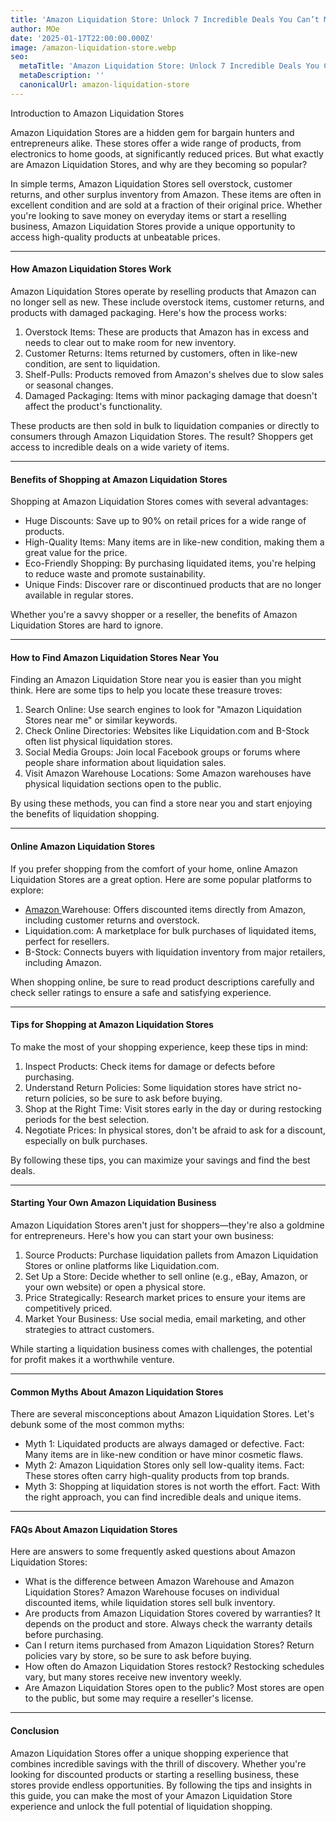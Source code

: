 ```yaml
---
title: 'Amazon Liquidation Store: Unlock 7 Incredible Deals You Can’t Miss Today!'
author: MOe
date: '2025-01-17T22:00:00.000Z'
image: /amazon-liquidation-store.webp
seo:
  metaTitle: 'Amazon Liquidation Store: Unlock 7 Incredible Deals You Can’t Miss Today!'
  metaDescription: ''
  canonicalUrl: amazon-liquidation-store
---
```



Introduction to Amazon Liquidation Stores

Amazon Liquidation Stores are a hidden gem for bargain hunters and entrepreneurs alike. These stores offer a wide range of products, from electronics to home goods, at significantly reduced prices. But what exactly are Amazon Liquidation Stores, and why are they becoming so popular?

In simple terms, Amazon Liquidation Stores sell overstock, customer returns, and other surplus inventory from Amazon. These items are often in excellent condition and are sold at a fraction of their original price. Whether you're looking to save money on everyday items or start a reselling business, Amazon Liquidation Stores provide a unique opportunity to access high-quality products at unbeatable prices.

***

#### How Amazon Liquidation Stores Work

Amazon Liquidation Stores operate by reselling products that Amazon can no longer sell as new. These include overstock items, customer returns, and products with damaged packaging. Here's how the process works:

1. Overstock Items: These are products that Amazon has in excess and needs to clear out to make room for new inventory.
2. Customer Returns: Items returned by customers, often in like-new condition, are sent to liquidation.
3. Shelf-Pulls: Products removed from Amazon's shelves due to slow sales or seasonal changes.
4. Damaged Packaging: Items with minor packaging damage that doesn't affect the product's functionality.

These products are then sold in bulk to liquidation companies or directly to consumers through Amazon Liquidation Stores. The result? Shoppers get access to incredible deals on a wide variety of items.

***

#### Benefits of Shopping at Amazon Liquidation Stores

Shopping at Amazon Liquidation Stores comes with several advantages:

* Huge Discounts: Save up to 90% on retail prices for a wide range of products.
* High-Quality Items: Many items are in like-new condition, making them a great value for the price.
* Eco-Friendly Shopping: By purchasing liquidated items, you're helping to reduce waste and promote sustainability.
* Unique Finds: Discover rare or discontinued products that are no longer available in regular stores.

Whether you're a savvy shopper or a reseller, the benefits of Amazon Liquidation Stores are hard to ignore.

***

#### How to Find Amazon Liquidation Stores Near You

Finding an Amazon Liquidation Store near you is easier than you might think. Here are some tips to help you locate these treasure troves:

1. Search Online: Use search engines to look for "Amazon Liquidation Stores near me" or similar keywords.
2. Check Online Directories: Websites like Liquidation.com and B-Stock often list physical liquidation stores.
3. Social Media Groups: Join local Facebook groups or forums where people share information about liquidation sales.
4. Visit Amazon Warehouse Locations: Some Amazon warehouses have physical liquidation sections open to the public.

By using these methods, you can find a store near you and start enjoying the benefits of liquidation shopping.

***

#### Online Amazon Liquidation Stores

If you prefer shopping from the comfort of your home, online Amazon Liquidation Stores are a great option. Here are some popular platforms to explore:

* [Amazon ](/amazon-bin-store-near-me)Warehouse: Offers discounted items directly from Amazon, including customer returns and overstock.
* Liquidation.com: A marketplace for bulk purchases of liquidated items, perfect for resellers.
* B-Stock: Connects buyers with liquidation inventory from major retailers, including Amazon.

When shopping online, be sure to read product descriptions carefully and check seller ratings to ensure a safe and satisfying experience.

***

#### Tips for Shopping at Amazon Liquidation Stores

To make the most of your shopping experience, keep these tips in mind:

1. Inspect Products: Check items for damage or defects before purchasing.
2. Understand Return Policies: Some liquidation stores have strict no-return policies, so be sure to ask before buying.
3. Shop at the Right Time: Visit stores early in the day or during restocking periods for the best selection.
4. Negotiate Prices: In physical stores, don't be afraid to ask for a discount, especially on bulk purchases.

By following these tips, you can maximize your savings and find the best deals.

***

#### Starting Your Own Amazon Liquidation Business

Amazon Liquidation Stores aren't just for shoppers—they're also a goldmine for entrepreneurs. Here's how you can start your own business:

1. Source Products: Purchase liquidation pallets from Amazon Liquidation Stores or online platforms like Liquidation.com.
2. Set Up a Store: Decide whether to sell online (e.g., eBay, Amazon, or your own website) or open a physical store.
3. Price Strategically: Research market prices to ensure your items are competitively priced.
4. Market Your Business: Use social media, email marketing, and other strategies to attract customers.

While starting a liquidation business comes with challenges, the potential for profit makes it a worthwhile venture.

***

#### Common Myths About Amazon Liquidation Stores

There are several misconceptions about Amazon Liquidation Stores. Let's debunk some of the most common myths:

* Myth 1: Liquidated products are always damaged or defective.
  Fact: Many items are in like-new condition or have minor cosmetic flaws.
* Myth 2: Amazon Liquidation Stores only sell low-quality items.
  Fact: These stores often carry high-quality products from top brands.
* Myth 3: Shopping at liquidation stores is not worth the effort.
  Fact: With the right approach, you can find incredible deals and unique items.

***

#### FAQs About Amazon Liquidation Stores

Here are answers to some frequently asked questions about Amazon Liquidation Stores:

* What is the difference between Amazon Warehouse and Amazon Liquidation Stores?
  Amazon Warehouse focuses on individual discounted items, while liquidation stores sell bulk inventory.
* Are products from Amazon Liquidation Stores covered by warranties?
  It depends on the product and store. Always check the warranty details before purchasing.
* Can I return items purchased from Amazon Liquidation Stores?
  Return policies vary by store, so be sure to ask before buying.
* How often do Amazon Liquidation Stores restock?
  Restocking schedules vary, but many stores receive new inventory weekly.
* Are Amazon Liquidation Stores open to the public?
  Most stores are open to the public, but some may require a reseller's license.

***

#### Conclusion

Amazon Liquidation Stores offer a unique shopping experience that combines incredible savings with the thrill of discovery. Whether you're looking for discounted products or starting a reselling business, these stores provide endless opportunities. By following the tips and insights in this guide, you can make the most of your Amazon Liquidation Store experience and unlock the full potential of liquidation shopping.
